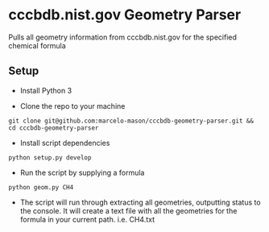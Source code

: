 # cccbdb.nist.gov Geometry Parser

Pulls all geometry information from cccbdb.nist.gov for the specified chemical formula

## Setup

* Install Python 3

* Clone the repo to your machine

`git clone git@github.com:marcelo-mason/cccbdb-geometry-parser.git && cd cccbdb-geometry-parser`

* Install script dependencies

`python setup.py develop`

* Run the script by supplying a formula

`python geom.py CH4`

* The script will run through extracting all geometries, outputting status to the console.  It will create a text file with all the geometries for the formula in your current path. i.e. CH4.txt


